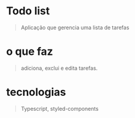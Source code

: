 # Todo list

> Aplicação que gerencia uma lista de tarefas

# o que faz

> adiciona, exclui e edita tarefas.

# tecnologias

> Typescript,
> styled-components

